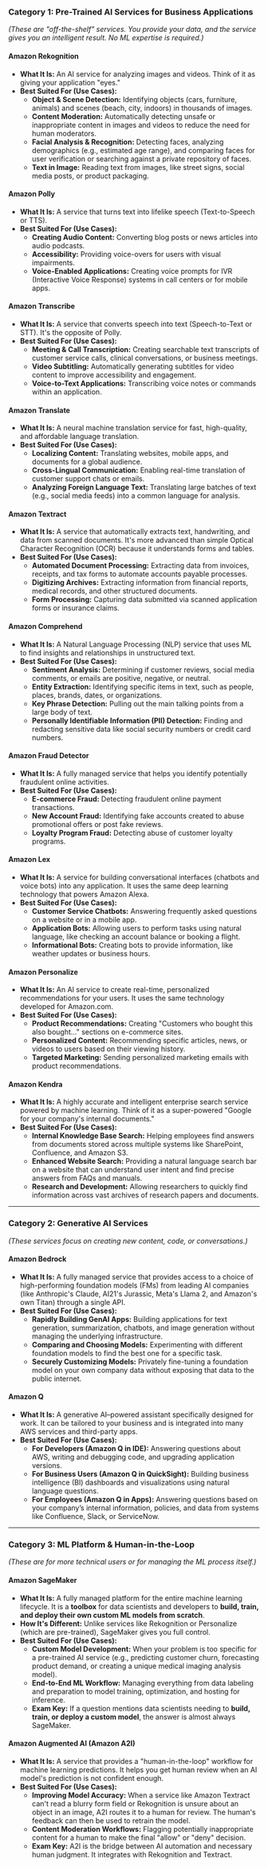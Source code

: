

### Category 1: Pre-Trained AI Services for Business Applications
*(These are "off-the-shelf" services. You provide your data, and the service gives you an intelligent result. No ML expertise is required.)*

#### **Amazon Rekognition**
*   **What It Is:** An AI service for analyzing images and videos. Think of it as giving your application "eyes."
*   **Best Suited For (Use Cases):**
    *   **Object & Scene Detection:** Identifying objects (cars, furniture, animals) and scenes (beach, city, indoors) in thousands of images.
    *   **Content Moderation:** Automatically detecting unsafe or inappropriate content in images and videos to reduce the need for human moderators.
    *   **Facial Analysis & Recognition:** Detecting faces, analyzing demographics (e.g., estimated age range), and comparing faces for user verification or searching against a private repository of faces.
    *   **Text in Image:** Reading text from images, like street signs, social media posts, or product packaging.

#### **Amazon Polly**
*   **What It Is:** A service that turns text into lifelike speech (Text-to-Speech or TTS).
*   **Best Suited For (Use Cases):**
    *   **Creating Audio Content:** Converting blog posts or news articles into audio podcasts.
    *   **Accessibility:** Providing voice-overs for users with visual impairments.
    *   **Voice-Enabled Applications:** Creating voice prompts for IVR (Interactive Voice Response) systems in call centers or for mobile apps.

#### **Amazon Transcribe**
*   **What It Is:** A service that converts speech into text (Speech-to-Text or STT). It's the opposite of Polly.
*   **Best Suited For (Use Cases):**
    *   **Meeting & Call Transcription:** Creating searchable text transcripts of customer service calls, clinical conversations, or business meetings.
    *   **Video Subtitling:** Automatically generating subtitles for video content to improve accessibility and engagement.
    *   **Voice-to-Text Applications:** Transcribing voice notes or commands within an application.

#### **Amazon Translate**
*   **What It Is:** A neural machine translation service for fast, high-quality, and affordable language translation.
*   **Best Suited For (Use Cases):**
    *   **Localizing Content:** Translating websites, mobile apps, and documents for a global audience.
    *   **Cross-Lingual Communication:** Enabling real-time translation of customer support chats or emails.
    *   **Analyzing Foreign Language Text:** Translating large batches of text (e.g., social media feeds) into a common language for analysis.

#### **Amazon Textract**
*   **What It Is:** A service that automatically extracts text, handwriting, and data from scanned documents. It's more advanced than simple Optical Character Recognition (OCR) because it understands forms and tables.
*   **Best Suited For (Use Cases):**
    *   **Automated Document Processing:** Extracting data from invoices, receipts, and tax forms to automate accounts payable processes.
    *   **Digitizing Archives:** Extracting information from financial reports, medical records, and other structured documents.
    *   **Form Processing:** Capturing data submitted via scanned application forms or insurance claims.

#### **Amazon Comprehend**
*   **What It Is:** A Natural Language Processing (NLP) service that uses ML to find insights and relationships in unstructured text.
*   **Best Suited For (Use Cases):**
    *   **Sentiment Analysis:** Determining if customer reviews, social media comments, or emails are positive, negative, or neutral.
    *   **Entity Extraction:** Identifying specific items in text, such as people, places, brands, dates, or organizations.
    *   **Key Phrase Detection:** Pulling out the main talking points from a large body of text.
    *   **Personally Identifiable Information (PII) Detection:** Finding and redacting sensitive data like social security numbers or credit card numbers.

#### **Amazon Fraud Detector**
*   **What It Is:** A fully managed service that helps you identify potentially fraudulent online activities.
*   **Best Suited For (Use Cases):**
    *   **E-commerce Fraud:** Detecting fraudulent online payment transactions.
    *   **New Account Fraud:** Identifying fake accounts created to abuse promotional offers or post fake reviews.
    *   **Loyalty Program Fraud:** Detecting abuse of customer loyalty programs.

#### **Amazon Lex**
*   **What It Is:** A service for building conversational interfaces (chatbots and voice bots) into any application. It uses the same deep learning technology that powers Amazon Alexa.
*   **Best Suited For (Use Cases):**
    *   **Customer Service Chatbots:** Answering frequently asked questions on a website or in a mobile app.
    *   **Application Bots:** Allowing users to perform tasks using natural language, like checking an account balance or booking a flight.
    *   **Informational Bots:** Creating bots to provide information, like weather updates or business hours.

#### **Amazon Personalize**
*   **What It Is:** An AI service to create real-time, personalized recommendations for your users. It uses the same technology developed for Amazon.com.
*   **Best Suited For (Use Cases):**
    *   **Product Recommendations:** Creating "Customers who bought this also bought..." sections on e-commerce sites.
    *   **Personalized Content:** Recommending specific articles, news, or videos to users based on their viewing history.
    *   **Targeted Marketing:** Sending personalized marketing emails with product recommendations.

#### **Amazon Kendra**
*   **What It Is:** A highly accurate and intelligent enterprise search service powered by machine learning. Think of it as a super-powered "Google for your company's internal documents."
*   **Best Suited For (Use Cases):**
    *   **Internal Knowledge Base Search:** Helping employees find answers from documents stored across multiple systems like SharePoint, Confluence, and Amazon S3.
    *   **Enhanced Website Search:** Providing a natural language search bar on a website that can understand user intent and find precise answers from FAQs and manuals.
    *   **Research and Development:** Allowing researchers to quickly find information across vast archives of research papers and documents.

---

### Category 2: Generative AI Services
*(These services focus on creating new content, code, or conversations.)*

#### **Amazon Bedrock**
*   **What It Is:** A fully managed service that provides access to a choice of high-performing foundation models (FMs) from leading AI companies (like Anthropic's Claude, AI21's Jurassic, Meta's Llama 2, and Amazon's own Titan) through a single API.
*   **Best Suited For (Use Cases):**
    *   **Rapidly Building GenAI Apps:** Building applications for text generation, summarization, chatbots, and image generation without managing the underlying infrastructure.
    *   **Comparing and Choosing Models:** Experimenting with different foundation models to find the best one for a specific task.
    *   **Securely Customizing Models:** Privately fine-tuning a foundation model on your own company data without exposing that data to the public internet.

#### **Amazon Q**
*   **What It Is:** A generative AI–powered assistant specifically designed for work. It can be tailored to your business and is integrated into many AWS services and third-party apps.
*   **Best Suited For (Use Cases):**
    *   **For Developers (Amazon Q in IDE):** Answering questions about AWS, writing and debugging code, and upgrading application versions.
    *   **For Business Users (Amazon Q in QuickSight):** Building business intelligence (BI) dashboards and visualizations using natural language questions.
    *   **For Employees (Amazon Q in Apps):** Answering questions based on your company’s internal information, policies, and data from systems like Confluence, Slack, or ServiceNow.

---

### Category 3: ML Platform & Human-in-the-Loop
*(These are for more technical users or for managing the ML process itself.)*

#### **Amazon SageMaker**
*   **What It Is:** A fully managed platform for the entire machine learning lifecycle. It is a **toolbox** for data scientists and developers to **build, train, and deploy their own custom ML models from scratch**.
*   **How It's Different:** Unlike services like Rekognition or Personalize (which are pre-trained), SageMaker gives you full control.
*   **Best Suited For (Use Cases):**
    *   **Custom Model Development:** When your problem is too specific for a pre-trained AI service (e.g., predicting customer churn, forecasting product demand, or creating a unique medical imaging analysis model).
    *   **End-to-End ML Workflow:** Managing everything from data labeling and preparation to model training, optimization, and hosting for inference.
    *   **Exam Key:** If a question mentions data scientists needing to **build, train, or deploy a custom model**, the answer is almost always SageMaker.

#### **Amazon Augmented AI (Amazon A2I)**
*   **What It Is:** A service that provides a "human-in-the-loop" workflow for machine learning predictions. It helps you get human review when an AI model's prediction is not confident enough.
*   **Best Suited For (Use Cases):**
    *   **Improving Model Accuracy:** When a service like Amazon Textract can't read a blurry form field or Rekognition is unsure about an object in an image, A2I routes it to a human for review. The human's feedback can then be used to retrain the model.
    *   **Content Moderation Workflows:** Flagging potentially inappropriate content for a human to make the final "allow" or "deny" decision.
    *   **Exam Key:** A2I is the bridge between AI automation and necessary human judgment. It integrates with Rekognition and Textract.
